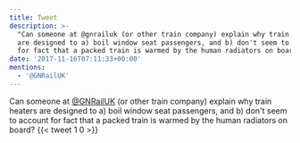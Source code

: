 ```yaml
---
title: Tweet
description: >-
  "Can someone at @gnrailuk (or other train company) explain why train heaters
  are designed to a) boil window seat passengers, and b) don't seem to account
  for fact that a packed train is warmed by the human radiators on board?"
date: '2017-11-16T07:11:33+00:00'
mentions:
  - '@GNRailUK'
---
```

Can someone at [@GNRailUK](https://twitter.com/@GNRailUK) (or other train company) explain why train heaters are designed to a) boil window seat passengers, and b) don't seem to account for fact that a packed train is warmed by the human radiators on board?
      {{< tweet 1 0 >}}
    
